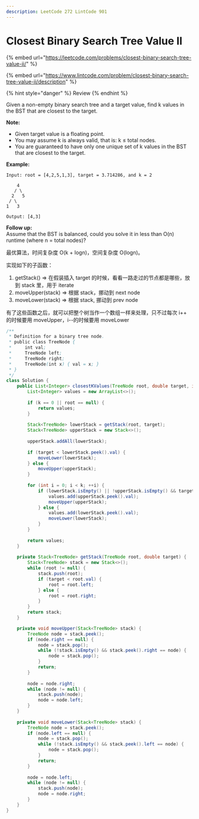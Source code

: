 ```yaml
---
description: LeetCode 272 LintCode 901
---
```


# Closest Binary Search Tree Value II

{% embed url="https://leetcode.com/problems/closest-binary-search-tree-value-ii/" %}

{% embed url="https://www.lintcode.com/problem/closest-binary-search-tree-value-ii/description" %}

{% hint style="danger" %}
Review
{% endhint %}

Given a non-empty binary search tree and a target value, find k values in the BST that are closest to the target.

**Note:**

* Given target value is a floating point.
* You may assume k is always valid, that is: k ≤ total nodes.
* You are guaranteed to have only one unique set of k values in the BST that are closest to the target.

**Example:**

```
Input: root = [4,2,5,1,3], target = 3.714286, and k = 2

    4
   / \
  2   5
 / \
1   3

Output: [4,3]
```

**Follow up:**\
Assume that the BST is balanced, could you solve it in less than O(n) runtime (where n = total nodes)?

最优算法，时间复杂度 O(k + logn)，空间复杂度 O(logn)。

实现如下的子函数：

1. getStack() => 在假装插入 target 的时候，看看一路走过的节点都是哪些，放到 stack 里，用于 iterate
2. moveUpper(stack) => 根据 stack，挪动到 next node
3. moveLower(stack) => 根据 stack, 挪动到 prev node

有了这些函数之后，就可以把整个树当作一个数组一样来处理，只不过每次 i++ 的时候要用 moveUpper，i--的时候要用 moveLower

```java
/**
 * Definition for a binary tree node.
 * public class TreeNode {
 *     int val;
 *     TreeNode left;
 *     TreeNode right;
 *     TreeNode(int x) { val = x; }
 * }
 */
class Solution {
    public List<Integer> closestKValues(TreeNode root, double target, int k) {
        List<Integer> values = new ArrayList<>();
        
        if (k == 0 || root == null) {
            return values;
        }
        
        Stack<TreeNode> lowerStack = getStack(root, target);
        Stack<TreeNode> upperStack = new Stack<>();
        
        upperStack.addAll(lowerStack);
        
        if (target < lowerStack.peek().val) {
            moveLower(lowerStack);
        } else {
            moveUpper(upperStack);
        }
        
        for (int i = 0; i < k; ++i) {
            if (lowerStack.isEmpty() || !upperStack.isEmpty() && target - lowerStack.peek().val > upperStack.peek().val - target) {
                values.add(upperStack.peek().val);
                moveUpper(upperStack);
            } else {
                values.add(lowerStack.peek().val);
                moveLower(lowerStack);
            }
        }
        
        return values;
    }
    
    private Stack<TreeNode> getStack(TreeNode root, double target) {
        Stack<TreeNode> stack = new Stack<>();
        while (root != null) {
            stack.push(root);
            if (target < root.val) {
                root = root.left;
            } else {
                root = root.right;
            }
        }
        return stack;
    }

    private void moveUpper(Stack<TreeNode> stack) {
        TreeNode node = stack.peek();
        if (node.right == null) {
            node = stack.pop();
            while (!stack.isEmpty() && stack.peek().right == node) {
                node = stack.pop();
            }
            return;
        }
        
        node = node.right;
        while (node != null) {
            stack.push(node);
            node = node.left;
        }
    }
    
    private void moveLower(Stack<TreeNode> stack) {
        TreeNode node = stack.peek();
        if (node.left == null) {
            node = stack.pop();
            while (!stack.isEmpty() && stack.peek().left == node) {
                node = stack.pop();
            }
            return;
        }
        
        node = node.left;
        while (node != null) {
            stack.push(node);
            node = node.right;
        }
    }
}
```
